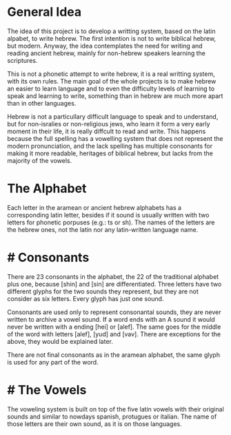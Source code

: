 # General Idea

The idea of this project is to develop a writting system, based on the latin alpabet, to write hebrew. The first intention is not to write biblical hebrew, but modern. Anyway, the idea contemplates the need for writing and reading ancient hebrew, mainly for non-hebrew speakers learning the scriptures.

This is not a phonetic attempt to write hebrew, it is a real writting system, with its own rules. The main goal of the whole projects is to make hebrew an easier to learn language and to even the difficulty levels of learning to speak and learning to write, something than in hebrew are much more apart than in other languages.

Hebrew is not a particullary difficult language to speak and to understand, but for non-isralies or non-religious jews, who learn it form a very early moment in their life, it is really diffcult to read and write. This happens because the full spelling has a vowelling system that does not represent the modern pronunciation, and the lack spelling has multiple consonants for making it more readable, heritages of biblical hebrew, but lacks from the majority of the vowels.

# The Alphabet

Each letter in the aramean or ancient hebrew alphabets has a corresponding latin letter, besides if it sound is usually written with two letters for phonetic porpuses (e.g.: ts or sh). The names of the letters are the hebrew ones, not the latin nor any latin-written language name.

# # Consonants

There are 23 consonants in the alphabet, the 22 of the traditional alphabet plus one, because [shin] and [sin] are differentiated. Three letters have two different glyphs for the two sounds they represent, but they are not consider as six letters. Every glyph has just one sound.

Consonants are used only to represent consonantal sounds, they are never written to archive a vowel sound. If a word ends with an A sound it would never be written with a ending [hei] or [alef]. The same goes for the middle of the word with letters [alef], [yud] and [vav]. There are exceptions for the above, they would be explained later.

There are not final consonants as in the aramean alphabet, the same glyph is used for any part of the word.

# # The Vowels

The voweling system is built on top of the five latin vowels with their original sounds and similar to nowdays spanish, protugues or italian. The name of those letters are their own sound, as it is on those languages.
